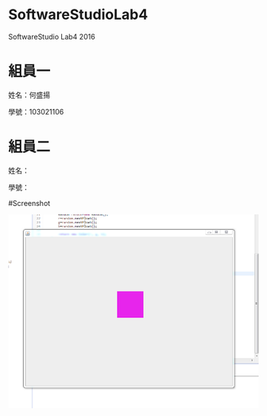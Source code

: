 # SoftwareStudioLab4
SoftwareStudio Lab4 2016

# 組員一

姓名：何盛揚

學號：103021106

# 組員二

姓名：

學號：

#Screenshot

![alt tag](/csc.png)